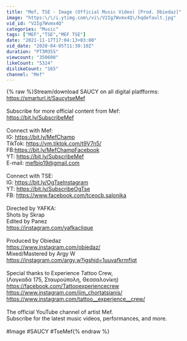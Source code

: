 ```yaml
---
title: "Mef, TSE - Image (Official Music Video) [Prod. Obiedaz]"
image: "https:\/\/i.ytimg.com\/vi\/V2Ig7Wvmx4Q\/hqdefault.jpg"
vid_id: "V2Ig7Wvmx4Q"
categories: "Music"
tags: ["MEF","TSE","MEF TSE"]
date: "2021-11-17T17:04:13+03:00"
vid_date: "2020-04-05T11:30:10Z"
duration: "PT3M35S"
viewcount: "350600"
likeCount: "5324"
dislikeCount: "165"
channel: "Mef"
---
```

{% raw %}Stream/download SAUCY on all digital platfforms:<br /><a rel="nofollow" target="blank" href="https://smarturl.it/SaucytseMef">https://smarturl.it/SaucytseMef</a><br /><br />Subscribe for more official content from Mef: <br /><a rel="nofollow" target="blank" href="https://bit.ly/SubscribeMef">https://bit.ly/SubscribeMef</a><br /><br />Connect with Mef:<br />IG: <a rel="nofollow" target="blank" href="https://bit.ly/MefChamp">https://bit.ly/MefChamp</a><br />TikTok: <a rel="nofollow" target="blank" href="https://vm.tiktok.com/t9V7n5/">https://vm.tiktok.com/t9V7n5/</a><br />FB:<a rel="nofollow" target="blank" href="https://bit.ly/MefChampFacebook">https://bit.ly/MefChampFacebook</a><br />YT: <a rel="nofollow" target="blank" href="https://bit.ly/SubscribeMef">https://bit.ly/SubscribeMef</a><br />E-mail: mefbio19@gmail.com<br /><br />Connect with TSE:<br />IG: <a rel="nofollow" target="blank" href="https://bit.ly/OgTseInstagram">https://bit.ly/OgTseInstagram</a><br />YT: <a rel="nofollow" target="blank" href="https://bit.ly/SubscribeOgTse">https://bit.ly/SubscribeOgTse</a><br />FB: <a rel="nofollow" target="blank" href="https://www.facebook.com/tceocb.salonika">https://www.facebook.com/tceocb.salonika</a><br /><br />Directed by YAFKA:<br />Shots by Skrap<br />Edited by Panez<br /><a rel="nofollow" target="blank" href="https://instagram.com/yafkaclique">https://instagram.com/yafkaclique</a><br /><br />Produced by Obiedaz<br /><a rel="nofollow" target="blank" href="https://www.instagram.com/obiedaz/">https://www.instagram.com/obiedaz/</a><br />Mixed/Mastered by Argy W<br /><a rel="nofollow" target="blank" href="https://instagram.com/argy.w?igshid=1uuvafkrmflqt">https://instagram.com/argy.w?igshid=1uuvafkrmflqt</a><br /><br />Special thanks to Experience Tattoo Crew, <br />(Λαγκαδά 175, Σταυρούπολη, Θεσσαλονίκη)<br /><a rel="nofollow" target="blank" href="https://facebook.com/Tattooexperiencecrew">https://facebook.com/Tattooexperiencecrew</a><br /><a rel="nofollow" target="blank" href="https://www.instagram.com/jim_chortatsianis/">https://www.instagram.com/jim_chortatsianis/</a><br /><a rel="nofollow" target="blank" href="https://www.instagram.com/tattoo__experience__crew/">https://www.instagram.com/tattoo__experience__crew/</a><br /><br />The official YouTube channel of artist Mef. <br />Subscribe for the latest music videos, performances, and more.<br /><br />#Image #SAUCY #TseMef{% endraw %}

